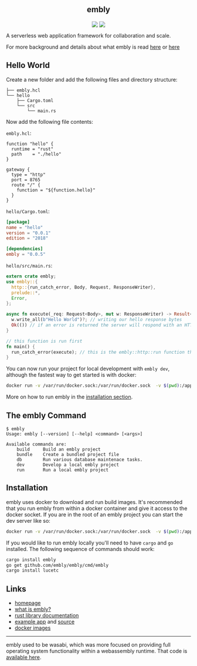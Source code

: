 <h2 align="center">embly</h2>

<p align="center">
  <a href="https://docs.rs/embly">
    <img src="https://docs.rs/embly/badge.svg"valign="middle"></a>
  <a href="https://crates.io/crates/embly">
    <img src="https://img.shields.io/crates/v/embly.svg"valign="middle"></a>
</p>

A serverless web application framework for collaboration and scale. 

For more background and details about what embly is read [here](https://embly.run) or [here](https://embly.run/what-is-embly)


## Hello World

 Create a new folder and add the following files and directory structure:

```
├── embly.hcl
└── hello
    ├── Cargo.toml
    └── src
        └── main.rs
```
Now add the following file contents:

`embly.hcl`:
<!-- begin embly.hcl -->
```hcl
function "hello" {
  runtime = "rust"
  path    = "./hello"
}

gateway {
  type = "http"
  port = 8765
  route "/" {
    function = "${function.hello}"
  }
}
```
<!-- end embly.hcl -->

`hello/Cargo.toml`:
<!-- begin hello/Cargo.toml -->
```toml
[package]
name = "hello"
version = "0.0.1"
edition = "2018"

[dependencies]
embly = "0.0.5"
```
<!-- end hello/Cargo.toml -->

`hello/src/main.rs`:
<!-- begin hello/src/main.rs -->
```rust
extern crate embly;
use embly::{
  http::{run_catch_error, Body, Request, ResponseWriter},
  prelude::*,
  Error,
};

async fn execute(_req: Request<Body>, mut w: ResponseWriter) -> Result<(), Error> {
  w.write_all(b"Hello World")?; // writing our hello response bytes
  Ok(()) // if an error is returned the server will respond with an HTTP error
}

// this function is run first
fn main() {
  run_catch_error(execute); // this is the embly::http::run function that is specific to http responses
}
```
<!-- end hello/src/main.rs -->

You can now run your project for local development with `embly dev`, although the fastest way to get started is with docker:

```bash
docker run -v /var/run/docker.sock:/var/run/docker.sock  -v $(pwd):/app -p 8765:8765 -it embly/embly embly dev
```

More on how to run embly in the [installation section](#Installation).


## The embly Command

```
$ embly
Usage: embly [--version] [--help] <command> [<args>]

Available commands are:
    build     Build an embly project
    bundle    Create a bundled project file
    db        Run various database maintenace tasks. 
    dev       Develop a local embly project
    run       Run a local embly project
```

## Installation

embly uses docker to download and run build images. It's recommended that you run embly from within a docker container and give it access to the docker socket. If you are in the root of an embly project you can start the dev server like so:
```bash
docker run -v /var/run/docker.sock:/var/run/docker.sock  -v $(pwd):/app -p 8765:8765 -it embly/embly embly dev
```

If you would like to run embly locally you'll need to have `cargo` and `go` installed. The following sequence of commands should work:
```bash
cargo install embly
go get github.com/embly/embly/cmd/embly
cargo install lucetc
```


## Links

 - [homepage](https://embly/.run)
 - [what is embly?](https://embly.run/what-is-embly)
 - [rust library documentation]()
 - [example app](https://embly.run/app) and [source](/app)
 - [docker images](https://hub.docker.com/u/embly)


----

embly used to be wasabi, which was more focused on providing full operating system functionality within a
webassembly runtime. That code is [available here](https://github.com/maxmcd/wasabi-archive).
